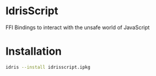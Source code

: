 IdrisScript
===========

FFI Bindings to interact with the unsafe world of JavaScript

Installation
============
```bash
idris --install idrisscript.ipkg
```
